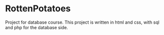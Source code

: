 # RottenPotatoes
Project for database course.
This project is written in html and css, with sql and php for the database side.

